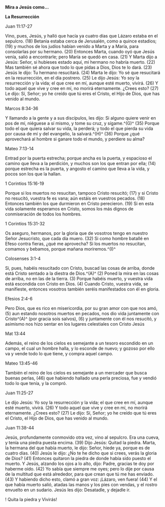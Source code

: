 **Mira a Jesús como...**

**La Resurrección**

Juan 11:17-27

Vino, pues, Jesús, y halló que hacía ya cuatro días que Lázaro estaba en
el sepulcro. (18) Betania estaba cerca de Jerusalén, como a quince
estadios; (19) y muchos de los judíos habían venido a Marta y a María,
para consolarlas por su hermano. (20) Entonces Marta, cuando oyó que
Jesús venía, salió a encontrarle; pero María se quedó en casa. (21) Y
Marta dijo a Jesús: Señor, si hubieses estado aquí, mi hermano no habría
muerto. (22) Mas también sé ahora que todo lo que pidas a Dios, Dios te
lo dará. (23) Jesús le dijo: Tu hermano resucitará. (24) Marta le dijo:
Yo sé que resucitará en la resurrección, en el día postrero. (25) Le
dijo Jesús: Yo soy la resurrección y la vida; el que cree en mí, aunque
esté muerto, vivirá. (26) Y todo aquel que vive y cree en mí, no morirá
eternamente. ¿Crees esto? (27) Le dijo: Sí, Señor; yo he creído que tú
eres el Cristo, el Hijo de Dios, que has venido al mundo.

Marcos 8:34-36

Y llamando a la gente y a sus discípulos, les dijo: Si alguno quiere
venir en pos de mí, niéguese a sí mismo, y tome su cruz, y sígame.^(G)^
(35) Porque todo el que quiera salvar su vida, la perderá; y todo el que
pierda su vida por causa de mí y del evangelio, la salvará.^(H)^ (36)
Porque ¿qué aprovechará al hombre si ganare todo el mundo, y perdiere su
alma?

Mateo 7:13-14

Entrad por la puerta estrecha; porque ancha es la puerta, y espacioso el
camino que lleva a la perdición, y muchos son los que entran por ella;
(14) porque estrecha es la puerta, y angosto el camino que lleva a la
vida, y pocos son los que la hallan.

1 Corintios 15:16-19

Porque si los muertos no resucitan, tampoco Cristo resucitó; (17) y si
Cristo no resucitó, vuestra fe es vana; aún estáis en vuestros pecados.
(18) Entonces también los que durmieron en Cristo perecieron. (19) Si en
esta vida solamente esperamos en Cristo, somos los más dignos de
conmiseración de todos los hombres.

1 Corintios 15:31-32

Os aseguro, hermanos, por la gloria que de vosotros tengo en nuestro
Señor Jesucristo, que cada día muero. (32) Si como hombre batallé en
Efeso contra fieras, ¿qué me aprovecha? Si los muertos no resucitan,
comamos y bebamos, porque mañana moriremos.^(I)^

Colosenses 3:1-4

Si, pues, habéis resucitado con Cristo, buscad las cosas de arriba,
donde está Cristo sentado a la diestra de Dios.^(A)^ (2) Poned la mira
en las cosas de arriba, no en las de la tierra. (3) Porque habéis
muerto, y vuestra vida está escondida con Cristo en Dios. (4) Cuando
Cristo, vuestra vida, se manifieste, entonces vosotros también seréis
manifestados con él en gloria.

Efesios 2:4-6

Pero Dios, que es rico en misericordia, por su gran amor con que nos
amó, (5) aun estando nosotros muertos en pecados, nos dio vida
juntamente con Cristo^(A)^ (por gracia sois salvos), (6) y juntamente
con él nos resucitó, y asimismo nos hizo sentar en los lugares
celestiales con Cristo Jesús

Mat 13:44

Además, el reino de los cielos es semejante a un tesoro escondido en un
campo, el cual un hombre halla, y lo esconde de nuevo; y gozoso por ello
va y vende todo lo que tiene, y compra aquel campo.

Mateo 13:45-46

También el reino de los cielos es semejante a un mercader que busca
buenas perlas, (46) que habiendo hallado una perla preciosa, fue y
vendió todo lo que tenía, y la compró.

Juan 11:25-27

Le dijo Jesús: Yo soy la resurrección y la vida; el que cree en mí,
aunque esté muerto, vivirá. (26) Y todo aquel que vive y cree en mí, no
morirá eternamente. ¿Crees esto? (27) Le dijo: Sí, Señor; yo he creído
que tú eres el Cristo, el Hijo de Dios, que has venido al mundo.

Juan 11:38-44

Jesús, profundamente conmovido otra vez, vino al sepulcro. Era una
cueva, y tenía una piedra puesta encima. (39) Dijo Jesús: Quitad la
piedra. Marta, la hermana del que había muerto, le dijo: Señor, hiede
ya, porque es de cuatro días. (40) Jesús le dijo: ¿No te he dicho que si
crees, verás la gloria de Dios? (41) Entonces quitaron la piedra de
donde había sido puesto el muerto. Y Jesús, alzando los ojos a lo alto,
dijo: Padre, gracias te doy por haberme oído. (42) Yo sabía que siempre
me oyes; pero lo dije por causa de la multitud que está alrededor, para
que crean que tú me has enviado. (43) Y habiendo dicho esto, clamó a
gran voz: ¡Lázaro, ven fuera! (44) Y el que había muerto salió, atadas
las manos y los pies con vendas, y el rostro envuelto en un sudario.
Jesús les dijo: Desatadle, y dejadle ir.

! Quita la piedra y Vivirás!
